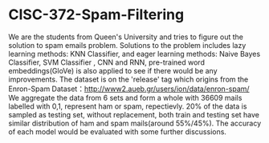# CISC-372-Spam-Filtering
We are the students from Queen's University and tries to figure out the solution to spam emails problem.
Solutions to the problem includes lazy learning methods: KNN Classifier, and eager learning methods: Naive Bayes Classifier, SVM Classifier , CNN and RNN, pre-trained word embeddings(GloVe) is also applied to see if there would be any improvements. The dataset is on the 'release' tag which origins from the Enron-Spam Dataset：http://www2.aueb.gr/users/ion/data/enron-spam/       We aggregate the data from 6 sets and form a whole with 36609 mails labelled with 0,1, represent ham or spam, repectievly.
20% of the data is sampled as testing set, without replacement, both train and testing set have similar distribution of ham and spam mails(around 55%/45%). The accuracy of each model would be evaluated with some further discussions.


